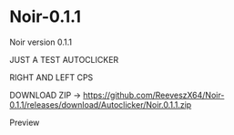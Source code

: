 # Noir-0.1.1
Noir version 0.1.1

JUST A TEST AUTOCLICKER

RIGHT AND LEFT CPS 

DOWNLOAD ZIP -> https://github.com/ReeveszX64/Noir-0.1.1/releases/download/Autoclicker/Noir.0.1.1.zip

Preview

